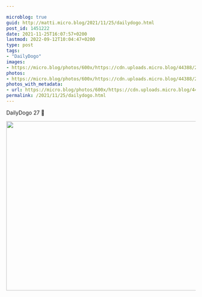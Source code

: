 ```yaml
---

microblog: true
guid: http://matti.micro.blog/2021/11/25/dailydogo.html
post_id: 1451222
date: 2021-11-25T16:07:57+0200
lastmod: 2022-09-12T10:04:47+0200
type: post
tags:
- "DailyDogo"
images:
- https://micro.blog/photos/600x/https://cdn.uploads.micro.blog/44388/2021/39f20be4ed.jpg
photos:
- https://micro.blog/photos/600x/https://cdn.uploads.micro.blog/44388/2021/39f20be4ed.jpg
photos_with_metadata:
- url: https://micro.blog/photos/600x/https://cdn.uploads.micro.blog/44388/2021/39f20be4ed.jpg
permalink: /2021/11/25/dailydogo.html
---
```

DailyDogo 27 🐶

<img src="/media/uploads/2021/39f20be4ed.jpg" width="600" height="450" alt="" />

